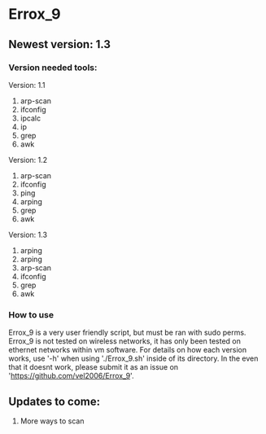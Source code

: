 # Errox_9
## Newest version: 1.3

### Version needed tools:
Version: 1.1
1) arp-scan
2) ifconfig
3) ipcalc
4) ip
5) grep
6) awk

Version: 1.2
1) arp-scan
2) ifconfig
3) ping
4) arping
5) grep
6) awk

Version: 1.3
1) arping
2) arping
3) arp-scan
4) ifconfig
5) grep
6) awk

### How to use
Errox_9 is a very user friendly script, but must be ran with sudo perms. Errox_9 is not tested on wireless networks, it has only been tested on ethernet networks within vm software. For details on how each version works, use '-h' when using './Errox_9.sh' inside of its directory. In the even that it doesnt work, please submit it as an issue on 'https://github.com/vel2006/Errox_9'.

## Updates to come:
1) More ways to scan
